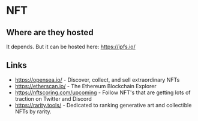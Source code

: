 # NFT



## Where are they hosted

It depends. But it can be hosted here: https://ipfs.io/





## Links

- https://opensea.io/ - Discover, collect, and sell extraordinary NFTs
- https://etherscan.io/ - The Ethereum Blockchain Explorer
- https://nftscoring.com/upcoming - Follow NFT's that are getting lots of traction on Twitter and Discord
- https://rarity.tools/ - Dedicated to ranking generative art and collectible NFTs by rarity.

